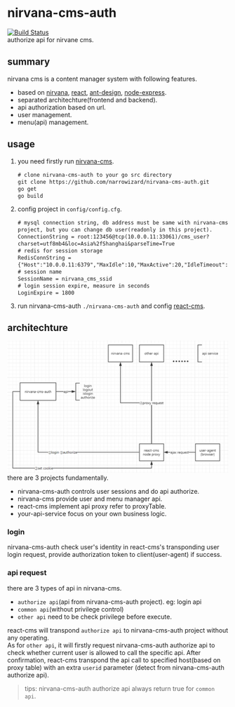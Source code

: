 # nirvana-cms-auth
[![Build Status](https://travis-ci.org/narrowizard/nirvana-cms-auth.svg?branch=master)](https://travis-ci.org/narrowizard/nirvana-cms-auth)  
authorize api for nirvane cms.

## summary
nirvana cms is a content manager system with following features.
+ based on [nirvana](https://github.com/caicloud/nirvana), [react](https://reactjs.org/), [ant-design](https://ant.design/), [node-express](http://expressjs.com/).
+ separated architechture(frontend and backend).
+ api authorization based on url.
+ user management.
+ menu(api) management.

## usage
1. you need firstly run [nirvana-cms](https://github.com/narrowizard/nirvana-cms).
    ```shell
    # clone nirvana-cms-auth to your go src directory
    git clone https://github.com/narrowizard/nirvana-cms-auth.git
    go get
    go build
    ```
1. config project in `config/config.cfg`.
    ```config
    # mysql connection string, db address must be same with nirvana-cms project, but you can change db user(readonly in this project).  
    ConnectionString = root:123456@tcp(10.0.0.11:33061)/cms_user?charset=utf8mb4&loc=Asia%2fShanghai&parseTime=True
    # redis for session storage
    RedisConnString = {"Host":"10.0.0.11:6379","MaxIdle":10,"MaxActive":20,"IdleTimeout":60,"Wait":false,"DB":2,"Password":""}
    # session name
    SessionName = nirvana_cms_ssid
    # login session expire, measure in seconds
    LoginExpire = 1800
    ```
1. run nirvana-cms-auth `./nirvana-cms-auth` and config [react-cms](https://github.com/narrowizard/react-cms).

## architechture
![nirvana-cms-architechture](content/images/nirvana-cms-architechture.png)
there are 3 projects fundamentally.
+ nirvana-cms-auth controls user sessions and do api authorize.
+ nirvana-cms provide user and menu manager api.
+ react-cms implement api proxy refer to proxyTable.
+ your-api-service focus on your own business logic.

### login
nirvana-cms-auth check user's identity in react-cms's transponding user login request, provide authorization token to client(user-agent) if success.

### api request
there are 3 types of api in nirvana-cms.
+ `authorize api`(api from nirvana-cms-auth project). eg: login api
+ `common api`(without privilege control)
+ `other api` need to be check privilege before execute.

react-cms will transpond `authorize api` to nirvana-cms-auth project without any operating.  
As for `other api`, it will firstly request nirvana-cms-auth authorize api to check whether current user is allowed to call the specific api. After confirmation, react-cms transpond the api call to specified host(based on proxy table) with an extra `userid` parameter (detect from nirvana-cms-auth authorize api).  
> tips: nirvana-cms-auth authorize api always return true for `common api`.
